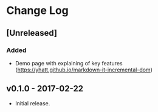 # Change Log

## [Unreleased]
### Added

- Demo page with explaining of key features  (https://yhatt.github.io/markdown-it-incremental-dom)

## v0.1.0 - 2017-02-22

- Initial release.

